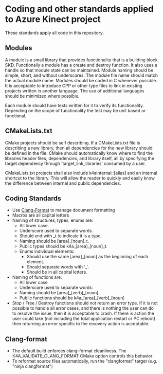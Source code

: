 # Coding and other standards applied to Azure Kinect project

These standards apply all code in this repository.

## Modules

A module is a small library that provides functionality that is a building block SKD. Functionally a module has a create and destroy function. It also uses a handle so that module state can be maintained. Module naming should be simple, short, and without underscores. The module file name should match the actual module name.
Modules should be coded in C whenever possible. It is acceptable to introduce CPP or other type files to link in
existing projects written in another language. The use of additional languages should be minimized where possible.

Each module should have tests written for it to verify its functionality. Depending on the scope of functionality the test may be unit based or functional.

## CMakeLists.txt

CMake projects should be self describing.
If a CMakeLists.txt file is describing a new library, then all dependencies for the new library should be defined in the
file. CMake should automatically know where to find the libraries header files, dependencies, and library itself, all by
specifying the target dependency through 'target_link_libraries' consumed by a user.

CMakeLists.txt projects shall also include k4ainternal::[alias] and an internal shortcut to the library. This will
allow the reader to quickly and easily know the difference between internal and public dependencies.

## Coding Standards

* Use [Clang-Format](../.clang-format) to manage document formatting
* Macros are all capital letters
* Naming of structures, types, enums are:
  * All lower case.
  * Underscore used to separate words.
  * Should end with \_t to indicate it is a type.
  * Naming should be [area]\_[noun]\_t.
  * Public types should be k4a_[area]\_[noun]\_t.
  * Enums individual elements:
    * Should use the same [area]\_[noun] as the beginning of each element.
    * Should separate words with '_'.
    * Should be in all capital letters.
* Naming of functions are:
    * All lower case
    * Underscore used to separate words:
    * Naming should be [area]\_[verb]\_[noun]
    * Public functions should be k4a\_[area]\_[verb]\_[noun]
* Stop / Free / Destroy functions should not return an error type. If it is not possible to handle all error cases, and
 there is nothing the user can do to resolve the issue, then it is acceptable to crash. If there is action the
 user could take (not including the total application restart or PC reboot) then returning an error specific to the recovery
 action is acceptable.

 ## Clang-format

 * The default build enforces clang-format cleanliness. The K4A_VALIDATE_CLANG_FORMAT CMake option controls this
   behavior
 * To reformat source files automatically, run the "clangformat" target (e.g. "ninja clangformat")
